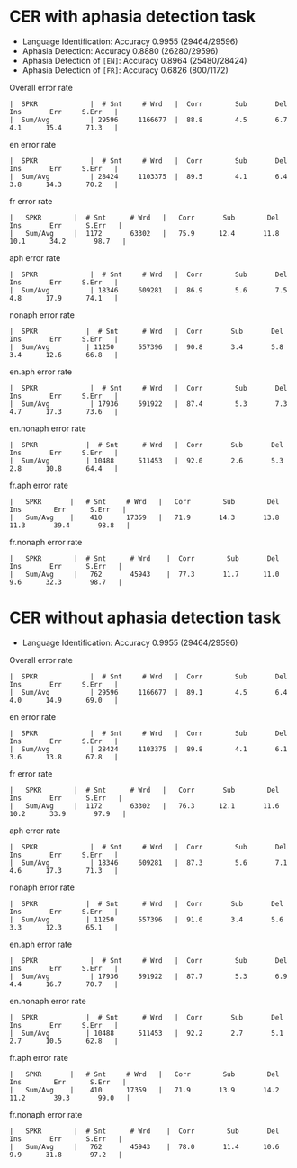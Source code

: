 # CER with aphasia detection task

- Language Identification: Accuracy 0.9955 (29464/29596)
- Aphasia Detection: Accuracy 0.8880 (26280/29596)
- Aphasia Detection of `[EN]`: Accuracy 0.8964 (25480/28424)
- Aphasia Detection of `[FR]`: Accuracy 0.6826 (800/1172)

Overall error rate

```
|  SPKR             |  # Snt     # Wrd   |  Corr        Sub       Del       Ins       Err     S.Err   |
|  Sum/Avg          | 29596     1166677  |  88.8        4.5       6.7       4.1      15.4      71.3   |
```

en error rate

```
|  SPKR             |  # Snt     # Wrd   |  Corr        Sub       Del       Ins       Err     S.Err   |
|  Sum/Avg          | 28424     1103375  |  89.5        4.1       6.4       3.8      14.3      70.2   |
```

fr error rate

```
|   SPKR        |  # Snt      # Wrd   |   Corr       Sub        Del        Ins       Err      S.Err   |
|   Sum/Avg     |  1172       63302   |   75.9      12.4       11.8       10.1      34.2       98.7   |
```

aph error rate

```
|  SPKR             |  # Snt     # Wrd   |  Corr        Sub       Del       Ins       Err     S.Err   |
|  Sum/Avg          | 18346     609281   |  86.9        5.6       7.5       4.8      17.9      74.1   |
```

nonaph error rate

```
|  SPKR            |  # Snt      # Wrd   |  Corr       Sub       Del        Ins       Err     S.Err   |
|  Sum/Avg         | 11250      557396   |  90.8       3.4       5.8        3.4      12.6      66.8   |
```

en.aph error rate

```
|  SPKR             |  # Snt     # Wrd   |  Corr        Sub       Del       Ins       Err     S.Err   |
|  Sum/Avg          | 17936     591922   |  87.4        5.3       7.3       4.7      17.3      73.6   |
```

en.nonaph error rate

```
|  SPKR            |  # Snt      # Wrd   |  Corr       Sub       Del        Ins       Err     S.Err   |
|  Sum/Avg         | 10488      511453   |  92.0       2.6       5.3        2.8      10.8      64.4   |
```

fr.aph error rate

```
|   SPKR       |   # Snt     # Wrd   |   Corr        Sub        Del       Ins        Err      S.Err   |
|   Sum/Avg    |    410      17359   |   71.9       14.3       13.8      11.3       39.4       98.8   |
```

fr.nonaph error rate

```
|   SPKR        |  # Snt      # Wrd    |  Corr        Sub       Del        Ins       Err      S.Err   |
|   Sum/Avg     |   762       45943    |  77.3       11.7      11.0        9.6      32.3       98.7   |
```

# CER without aphasia detection task

- Language Identification: Accuracy 0.9955 (29464/29596)

Overall error rate

```
|  SPKR             |  # Snt     # Wrd   |  Corr        Sub       Del       Ins       Err     S.Err   |
|  Sum/Avg          | 29596     1166677  |  89.1        4.5       6.4       4.0      14.9      69.0   |
```

en error rate

```
|  SPKR             |  # Snt     # Wrd   |  Corr        Sub       Del       Ins       Err     S.Err   |
|  Sum/Avg          | 28424     1103375  |  89.8        4.1       6.1       3.6      13.8      67.8   |
```

fr error rate

```
|   SPKR        |  # Snt      # Wrd   |   Corr       Sub        Del        Ins       Err      S.Err   |
|   Sum/Avg     |  1172       63302   |   76.3      12.1       11.6       10.2      33.9       97.9   |
```

aph error rate

```
|  SPKR             |  # Snt     # Wrd   |  Corr        Sub       Del       Ins       Err     S.Err   |
|  Sum/Avg          | 18346     609281   |  87.3        5.6       7.1       4.6      17.3      71.3   |
```

nonaph error rate

```
|  SPKR            |  # Snt      # Wrd   |  Corr       Sub       Del        Ins       Err     S.Err   |
|  Sum/Avg         | 11250      557396   |  91.0       3.4       5.6        3.3      12.3      65.1   |
```

en.aph error rate

```
|  SPKR             |  # Snt     # Wrd   |  Corr        Sub       Del       Ins       Err     S.Err   |
|  Sum/Avg          | 17936     591922   |  87.7        5.3       6.9       4.4      16.7      70.7   |
```

en.nonaph error rate

```
|  SPKR            |  # Snt      # Wrd   |  Corr       Sub       Del        Ins       Err     S.Err   |
|  Sum/Avg         | 10488      511453   |  92.2       2.7       5.1        2.7      10.5      62.8   |
```

fr.aph error rate

```
|   SPKR       |   # Snt     # Wrd   |   Corr        Sub        Del       Ins        Err      S.Err   |
|   Sum/Avg    |    410      17359   |   71.9       13.9       14.2      11.2       39.3       99.0   |
```

fr.nonaph error rate

```
|   SPKR        |  # Snt      # Wrd    |  Corr        Sub       Del        Ins       Err      S.Err   |
|   Sum/Avg     |   762       45943    |  78.0       11.4      10.6        9.9      31.8       97.2   |
```
